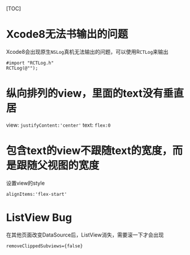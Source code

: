 [TOC]
# Xcode8无法书输出的问题

Xcode8会出现原生`NSLog`真机无法输出的问题，可以使用R`CTLog`来输出
```
#import "RCTLog.h"
RCTLog(@"");
```

# 纵向排列的view，里面的text没有垂直居
view:
`justifyContent:'center'`
text:
`flex:0`

# 包含text的view不跟随text的宽度，而是跟随父视图的宽度
设置view的style

```
alignItems:'flex-start'
```

# ListView Bug
在其他页面改变DataSource后，ListView消失，需要滚一下才会出现

```
removeClippedSubviews={false}
```


